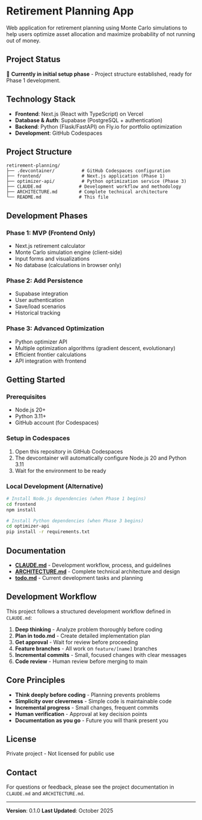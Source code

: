 # Retirement Planning App

Web application for retirement planning using Monte Carlo simulations to help users optimize asset allocation and maximize probability of not running out of money.

## Project Status

🚧 **Currently in initial setup phase** - Project structure established, ready for Phase 1 development.

## Technology Stack

- **Frontend**: Next.js (React with TypeScript) on Vercel
- **Database & Auth**: Supabase (PostgreSQL + authentication)
- **Backend**: Python (Flask/FastAPI) on Fly.io for portfolio optimization
- **Development**: GitHub Codespaces

## Project Structure

```
retirement-planning/
├── .devcontainer/          # GitHub Codespaces configuration
├── frontend/               # Next.js application (Phase 1)
├── optimizer-api/          # Python optimization service (Phase 3)
├── CLAUDE.md              # Development workflow and methodology
├── ARCHITECTURE.md        # Complete technical architecture
└── README.md              # This file
```

## Development Phases

### Phase 1: MVP (Frontend Only)
- Next.js retirement calculator
- Monte Carlo simulation engine (client-side)
- Input forms and visualizations
- No database (calculations in browser only)

### Phase 2: Add Persistence
- Supabase integration
- User authentication
- Save/load scenarios
- Historical tracking

### Phase 3: Advanced Optimization
- Python optimizer API
- Multiple optimization algorithms (gradient descent, evolutionary)
- Efficient frontier calculations
- API integration with frontend

## Getting Started

### Prerequisites

- Node.js 20+
- Python 3.11+
- GitHub account (for Codespaces)

### Setup in Codespaces

1. Open this repository in GitHub Codespaces
2. The devcontainer will automatically configure Node.js 20 and Python 3.11
3. Wait for the environment to be ready

### Local Development (Alternative)

```bash
# Install Node.js dependencies (when Phase 1 begins)
cd frontend
npm install

# Install Python dependencies (when Phase 3 begins)
cd optimizer-api
pip install -r requirements.txt
```

## Documentation

- **[CLAUDE.md](./CLAUDE.md)** - Development workflow, process, and guidelines
- **[ARCHITECTURE.md](./ARCHITECTURE.md)** - Complete technical architecture and design
- **[todo.md](./todo.md)** - Current development tasks and planning

## Development Workflow

This project follows a structured development workflow defined in `CLAUDE.md`:

1. **Deep thinking** - Analyze problem thoroughly before coding
2. **Plan in todo.md** - Create detailed implementation plan
3. **Get approval** - Wait for review before proceeding
4. **Feature branches** - All work on `feature/[name]` branches
5. **Incremental commits** - Small, focused changes with clear messages
6. **Code review** - Human review before merging to main

## Core Principles

- **Think deeply before coding** - Planning prevents problems
- **Simplicity over cleverness** - Simple code is maintainable code
- **Incremental progress** - Small changes, frequent commits
- **Human verification** - Approval at key decision points
- **Documentation as you go** - Future you will thank present you

## License

Private project - Not licensed for public use

## Contact

For questions or feedback, please see the project documentation in `CLAUDE.md` and `ARCHITECTURE.md`.

---

**Version**: 0.1.0
**Last Updated**: October 2025
